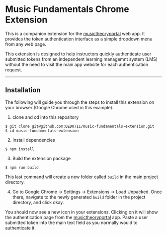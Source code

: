 # Music Fundamentals Chrome Extension

This is a companion extension for the [musictheoryportal](http://musictheoryportal.com/) web app. It provides the token authentication interface as a simple dropdown menu from any web page. 

This extension is designed to help instructors quickly authenticate user submitted tokens from an independent learning managemnt system (LMS) without the need to visit the main app website for each authentication request. 

___

## Installation

The following will guide you through the steps to install this extension on your browser (Google Chrome used in this example). 

1. clone and cd into this repository 

```
$ git clone git@github.com:QED0711/music-fundamentals-extension.git
$ cd music-fundamentals-extension
```

2. Install dependencies

```
$ npm install
```

3. Build the extension package

```
$ npm run build
```

This last command will create a new folder called `build` in the main project directory.

4. Go to Google Chrome -> Settings -> Extensions -> Load Unpacked. Once there, navigate to the newly generated `build` folder in the project directory, and click okay. 

You should now see a new icon in your extensions. Clicking on it will show the authentication page from the [musictheoryportal](http://musictheoryportal.com/) app. Paste a user submitted token into the main text field as you normally would to authenticate it. 